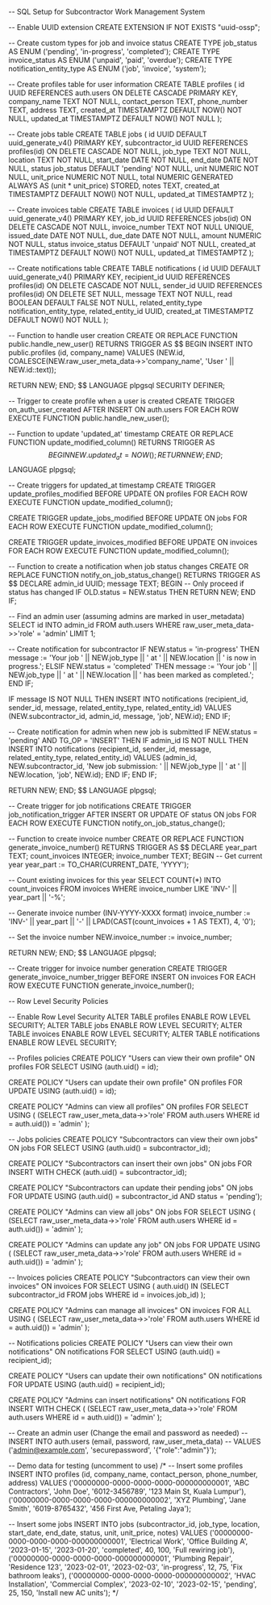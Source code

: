 -- SQL Setup for Subcontractor Work Management System

-- Enable UUID extension
CREATE EXTENSION IF NOT EXISTS "uuid-ossp";

-- Create custom types for job and invoice status
CREATE TYPE job_status AS ENUM ('pending', 'in-progress', 'completed');
CREATE TYPE invoice_status AS ENUM ('unpaid', 'paid', 'overdue');
CREATE TYPE notification_entity_type AS ENUM ('job', 'invoice', 'system');

-- Create profiles table for user information
CREATE TABLE profiles (
  id UUID REFERENCES auth.users ON DELETE CASCADE PRIMARY KEY,
  company_name TEXT NOT NULL,
  contact_person TEXT,
  phone_number TEXT,
  address TEXT,
  created_at TIMESTAMPTZ DEFAULT NOW() NOT NULL,
  updated_at TIMESTAMPTZ DEFAULT NOW() NOT NULL
);

-- Create jobs table
CREATE TABLE jobs (
  id UUID DEFAULT uuid_generate_v4() PRIMARY KEY,
  subcontractor_id UUID REFERENCES profiles(id) ON DELETE CASCADE NOT NULL,
  job_type TEXT NOT NULL,
  location TEXT NOT NULL,
  start_date DATE NOT NULL,
  end_date DATE NOT NULL,
  status job_status DEFAULT 'pending' NOT NULL,
  unit NUMERIC NOT NULL,
  unit_price NUMERIC NOT NULL,
  total NUMERIC GENERATED ALWAYS AS (unit * unit_price) STORED,
  notes TEXT,
  created_at TIMESTAMPTZ DEFAULT NOW() NOT NULL,
  updated_at TIMESTAMPTZ
);

-- Create invoices table
CREATE TABLE invoices (
  id UUID DEFAULT uuid_generate_v4() PRIMARY KEY,
  job_id UUID REFERENCES jobs(id) ON DELETE CASCADE NOT NULL,
  invoice_number TEXT NOT NULL UNIQUE,
  issued_date DATE NOT NULL,
  due_date DATE NOT NULL,
  amount NUMERIC NOT NULL,
  status invoice_status DEFAULT 'unpaid' NOT NULL,
  created_at TIMESTAMPTZ DEFAULT NOW() NOT NULL,
  updated_at TIMESTAMPTZ
);

-- Create notifications table
CREATE TABLE notifications (
  id UUID DEFAULT uuid_generate_v4() PRIMARY KEY,
  recipient_id UUID REFERENCES profiles(id) ON DELETE CASCADE NOT NULL,
  sender_id UUID REFERENCES profiles(id) ON DELETE SET NULL,
  message TEXT NOT NULL,
  read BOOLEAN DEFAULT FALSE NOT NULL,
  related_entity_type notification_entity_type,
  related_entity_id UUID,
  created_at TIMESTAMPTZ DEFAULT NOW() NOT NULL
);

-- Function to handle user creation
CREATE OR REPLACE FUNCTION public.handle_new_user()
RETURNS TRIGGER AS $$
BEGIN
  INSERT INTO public.profiles (id, company_name)
  VALUES (NEW.id, COALESCE(NEW.raw_user_meta_data->>'company_name', 'User ' || NEW.id::text));
  
  RETURN NEW;
END;
$$ LANGUAGE plpgsql SECURITY DEFINER;

-- Trigger to create profile when a user is created
CREATE TRIGGER on_auth_user_created
  AFTER INSERT ON auth.users
  FOR EACH ROW EXECUTE FUNCTION public.handle_new_user();

-- Function to update 'updated_at' timestamp
CREATE OR REPLACE FUNCTION update_modified_column()
RETURNS TRIGGER AS $$
BEGIN
  NEW.updated_at = NOW();
  RETURN NEW;
END;
$$ LANGUAGE plpgsql;

-- Create triggers for updated_at timestamp
CREATE TRIGGER update_profiles_modified
  BEFORE UPDATE ON profiles
  FOR EACH ROW EXECUTE FUNCTION update_modified_column();

CREATE TRIGGER update_jobs_modified
  BEFORE UPDATE ON jobs
  FOR EACH ROW EXECUTE FUNCTION update_modified_column();

CREATE TRIGGER update_invoices_modified
  BEFORE UPDATE ON invoices
  FOR EACH ROW EXECUTE FUNCTION update_modified_column();

-- Function to create a notification when job status changes
CREATE OR REPLACE FUNCTION notify_on_job_status_change()
RETURNS TRIGGER AS $$
DECLARE
  admin_id UUID;
  message TEXT;
BEGIN
  -- Only proceed if status has changed
  IF OLD.status = NEW.status THEN
    RETURN NEW;
  END IF;
  
  -- Find an admin user (assuming admins are marked in user_metadata)
  SELECT id INTO admin_id FROM auth.users WHERE raw_user_meta_data->>'role' = 'admin' LIMIT 1;
  
  -- Create notification for subcontractor
  IF NEW.status = 'in-progress' THEN
    message := 'Your job ' || NEW.job_type || ' at ' || NEW.location || ' is now in progress.';
  ELSIF NEW.status = 'completed' THEN
    message := 'Your job ' || NEW.job_type || ' at ' || NEW.location || ' has been marked as completed.';
  END IF;
  
  IF message IS NOT NULL THEN
    INSERT INTO notifications (recipient_id, sender_id, message, related_entity_type, related_entity_id)
    VALUES (NEW.subcontractor_id, admin_id, message, 'job', NEW.id);
  END IF;
  
  -- Create notification for admin when new job is submitted
  IF NEW.status = 'pending' AND TG_OP = 'INSERT' THEN
    IF admin_id IS NOT NULL THEN
      INSERT INTO notifications (recipient_id, sender_id, message, related_entity_type, related_entity_id)
      VALUES (admin_id, NEW.subcontractor_id, 'New job submission: ' || NEW.job_type || ' at ' || NEW.location, 'job', NEW.id);
    END IF;
  END IF;
  
  RETURN NEW;
END;
$$ LANGUAGE plpgsql;

-- Create trigger for job notifications
CREATE TRIGGER job_notification_trigger
  AFTER INSERT OR UPDATE OF status ON jobs
  FOR EACH ROW EXECUTE FUNCTION notify_on_job_status_change();

-- Function to create invoice number
CREATE OR REPLACE FUNCTION generate_invoice_number()
RETURNS TRIGGER AS $$
DECLARE
  year_part TEXT;
  count_invoices INTEGER;
  invoice_number TEXT;
BEGIN
  -- Get current year
  year_part := TO_CHAR(CURRENT_DATE, 'YYYY');
  
  -- Count existing invoices for this year
  SELECT COUNT(*) INTO count_invoices
  FROM invoices
  WHERE invoice_number LIKE 'INV-' || year_part || '-%';
  
  -- Generate invoice number (INV-YYYY-XXXX format)
  invoice_number := 'INV-' || year_part || '-' || LPAD(CAST(count_invoices + 1 AS TEXT), 4, '0');
  
  -- Set the invoice number
  NEW.invoice_number := invoice_number;
  
  RETURN NEW;
END;
$$ LANGUAGE plpgsql;

-- Create trigger for invoice number generation
CREATE TRIGGER generate_invoice_number_trigger
  BEFORE INSERT ON invoices
  FOR EACH ROW EXECUTE FUNCTION generate_invoice_number();

-- Row Level Security Policies

-- Enable Row Level Security
ALTER TABLE profiles ENABLE ROW LEVEL SECURITY;
ALTER TABLE jobs ENABLE ROW LEVEL SECURITY;
ALTER TABLE invoices ENABLE ROW LEVEL SECURITY;
ALTER TABLE notifications ENABLE ROW LEVEL SECURITY;

-- Profiles policies
CREATE POLICY "Users can view their own profile"
  ON profiles FOR SELECT
  USING (auth.uid() = id);

CREATE POLICY "Users can update their own profile"
  ON profiles FOR UPDATE
  USING (auth.uid() = id);

CREATE POLICY "Admins can view all profiles"
  ON profiles FOR SELECT
  USING (
    (SELECT raw_user_meta_data->>'role' FROM auth.users WHERE id = auth.uid()) = 'admin'
  );

-- Jobs policies
CREATE POLICY "Subcontractors can view their own jobs"
  ON jobs FOR SELECT
  USING (auth.uid() = subcontractor_id);

CREATE POLICY "Subcontractors can insert their own jobs"
  ON jobs FOR INSERT
  WITH CHECK (auth.uid() = subcontractor_id);

CREATE POLICY "Subcontractors can update their pending jobs"
  ON jobs FOR UPDATE
  USING (auth.uid() = subcontractor_id AND status = 'pending');

CREATE POLICY "Admins can view all jobs"
  ON jobs FOR SELECT
  USING (
    (SELECT raw_user_meta_data->>'role' FROM auth.users WHERE id = auth.uid()) = 'admin'
  );

CREATE POLICY "Admins can update any job"
  ON jobs FOR UPDATE
  USING (
    (SELECT raw_user_meta_data->>'role' FROM auth.users WHERE id = auth.uid()) = 'admin'
  );

-- Invoices policies
CREATE POLICY "Subcontractors can view their own invoices"
  ON invoices FOR SELECT
  USING (
    auth.uid() IN (SELECT subcontractor_id FROM jobs WHERE id = invoices.job_id)
  );

CREATE POLICY "Admins can manage all invoices"
  ON invoices FOR ALL
  USING (
    (SELECT raw_user_meta_data->>'role' FROM auth.users WHERE id = auth.uid()) = 'admin'
  );

-- Notifications policies
CREATE POLICY "Users can view their own notifications"
  ON notifications FOR SELECT
  USING (auth.uid() = recipient_id);

CREATE POLICY "Users can update their own notifications"
  ON notifications FOR UPDATE
  USING (auth.uid() = recipient_id);

CREATE POLICY "Admins can insert notifications"
  ON notifications FOR INSERT
  WITH CHECK (
    (SELECT raw_user_meta_data->>'role' FROM auth.users WHERE id = auth.uid()) = 'admin'
  );

-- Create an admin user (Change the email and password as needed)
-- INSERT INTO auth.users (email, password, raw_user_meta_data)
-- VALUES ('admin@example.com', 'securepassword', '{"role":"admin"}');

-- Demo data for testing (uncomment to use)
/*
-- Insert some profiles
INSERT INTO profiles (id, company_name, contact_person, phone_number, address)
VALUES 
  ('00000000-0000-0000-0000-000000000001', 'ABC Contractors', 'John Doe', '6012-3456789', '123 Main St, Kuala Lumpur'),
  ('00000000-0000-0000-0000-000000000002', 'XYZ Plumbing', 'Jane Smith', '6019-8765432', '456 First Ave, Petaling Jaya');

-- Insert some jobs
INSERT INTO jobs (subcontractor_id, job_type, location, start_date, end_date, status, unit, unit_price, notes)
VALUES
  ('00000000-0000-0000-0000-000000000001', 'Electrical Work', 'Office Building A', '2023-01-15', '2023-01-20', 'completed', 40, 100, 'Full rewiring job'),
  ('00000000-0000-0000-0000-000000000001', 'Plumbing Repair', 'Residence 123', '2023-02-01', '2023-02-03', 'in-progress', 12, 75, 'Fix bathroom leaks'),
  ('00000000-0000-0000-0000-000000000002', 'HVAC Installation', 'Commercial Complex', '2023-02-10', '2023-02-15', 'pending', 25, 150, 'Install new AC units');
*/
